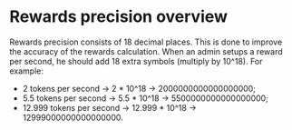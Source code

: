 # Rewards precision overview

Rewards precision consists of 18 decimal places. This is done to improve the accuracy of the rewards calculation. When an admin setups a reward per second, he should add 18 extra symbols (multiply by 10^18). For example:

* 2 tokens per second → 2 \* 10^18 -> 2000000000000000000;
* 5.5 tokens per second → 5.5 \* 10^18 -> 5500000000000000000;
* 12.999 tokens per second → 12.999 \* 10^18 -> 12999000000000000000.
